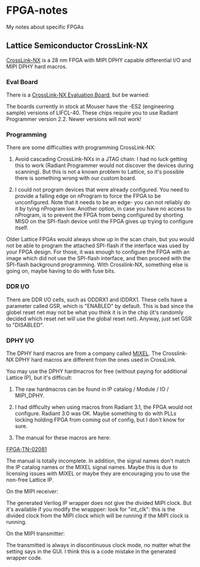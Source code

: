 # FPGA-notes

My notes about specific FPGAs

## Lattice Semiconductor CrossLink-NX

[CrossLink-NX](https://www.latticesemi.com/CrossLinkNX) is a 28 nm FPGA with
MIPI DPHY capable differential I/O and MIPI DPHY hard macros.

### Eval Board

There is a [CrossLink-NX Evaluation Board](https://www.latticesemi.com/en/Products/DevelopmentBoardsAndKits/CrossLink-NXEvaluationBoard),
but be warned:

The boards currently in stock at Mouser have the -ES2 (engineering sample)
versions of LIFCL-40.  These chips require you to use Radiant Programmer
version 2.2.  Newer versions will not work!

### Programming

There are some difficulties with programming CrossLink-NX:

1. Avoid cascading CrossLink-NXs in a JTAG chain: I had no luck getting this
to work (Radiant Programmer would not discover the devices during scanning). 
But this is not a known problem to Lattice, so it's possible there is
something wrong with our custom board.

2.  I could not program devices that were already configured.  You need to
provide a falling edge on nProgram to force the FPGA to be unconfigured. 
Note that it needs to be an edge- you can not reliably do it by tying
nProgram low.  Another option, in case you have no access to nProgram, is to
prevent the FPGA from being configured by shorting MISO on the SPI-flash
device until the FPGA gives up trying to configure itself.

Older Lattice FPGAs would always show up in the scan chain, but you would
not be able to program the attached SPI-flash if the interface was used by
your FPGA design.  For those, it was enough to configure the FPGA with an
image which did not use the SPI-flash interface, and then proceed with the
SPI-flash background programming.  With Crosslink-NX, something else is
going on, maybe having to do with fuse bits.

### DDR I/O

There are DDR I/O cells, such as ODDRX1 and IDDRX1.  These cells have a
parameter called GSR, which is "ENABLED" by default.  This is bad since the
globel reset net may not be what you think it is in the chip (it's randomly
decided which reset net will use the global reset net).  Anyway, just set
GSR to "DISABLED".

### DPHY I/O

The DPHY hard macros are from a company called [MIXEL](https://mixel.com/). 
The Crosslink-NX DPHY hard macros are different from the ones used in
CrossLink.

You may use the DPHY hardmacros for free (without paying for additional
Lattice IP), but it's difficult:

1. The raw hardmacros can be found in IP catalog / Module / IO / MIPI_DPHY. 

2. I had difficulty when using macros from Radiant 3.1, the FPGA would not
configure.  Radiant 3.0 was OK.  Maybe something to do with PLLs locking
holding FPGA from coming out of config, but I don't know for sure.

3. The manual for these macros are here:

[FPGA-TN-02081](https://www.latticesemi.com/view_document?document_id=52781)

The manual is totally incomplete.  In addition, the signal names don't match
the IP catalog names or the MIXEL signal names.  Maybe this is due to
licensing issues with MIXEL or maybe they are encouraging you to use the
non-free Lattice IP.

On the MIPI receiver:

The generated Verilog IP wrapper does not give the divided MIPI clock.  But
it's available if you modify the wrappper: look for "int_clk": this is the
divided clock from the MIPI clock which will be running if the MIPI clock is
running.

On the MIPI transmitter:

The transmitted is always in discontinuous clock mode, no matter what the
setting says in the GUI.  I think this is a code mistake in the generated
wrapper code.

